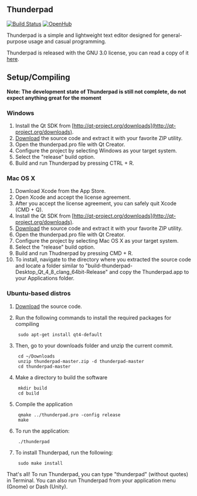 ## Thunderpad

[![Build Status](https://travis-ci.org/alex-97/Thunderpad.svg)](https://travis-ci.org/alex-97/Thunderpad)
[![OpenHub](https://www.openhub.net/p/thunderpad/widgets/project_thin_badge.gif)](http://openhub.net/p/thunderpad)

Thunderpad is a simple and lightweight text editor designed for general-purpose usage and casual programming. 

Thunderpad is released with the GNU 3.0 license, you can read a copy of it [here](http://www.gnu.org/copyleft/gpl.html).

## Setup/Compiling

**Note: The development state of Thunderpad is still not complete, do not expect anything great for the moment**

### Windows

1. Install the Qt SDK from [http://qt-project.org/downloads](http://qt-project.org/downloads).
2. [Download](https://github.com/alex-97/thunderpad/archive/master.zip) the source code and extract it with your favorite ZIP utility.
3. Open the thunderpad.pro file with Qt Creator.
4. Configure the project by selecting Windows as your target system.
5. Select the "release" build option.
5. Build and run Thunderpad by pressing CTRL + R.

### Mac OS X

1. Download Xcode from the App Store.
2. Open Xcode and accept the license agreement.
3. After you accept the license agreement, you can safely quit Xcode (CMD + Q).
4. Install the Qt SDK from [http://qt-project.org/downloads](http://qt-project.org/downloads).
5. [Download](https://github.com/alex-97/thunderpad/archive/master.zip) the source code and extract it with your favorite ZIP utility.
6. Open the thunderpad.pro file with Qt Creator.
7. Configure the project by selecting Mac OS X as your target system.
8. Select the "release" build option.
9. Build and run Thudnerpad by pressing CMD + R.
10. To install, navigate to the directory where you extracted the source code and locate a folder similar to "build-thunderpad-Desktop_Qt_4_8_clang_64bit-Release" and copy the Thunderpad.app to your Applications folder.

### Ubuntu-based distros

1. [Download](https://github.com/alex-97/thunderpad/archive/master.zip) the source code.

2. Run the following commands to install the required packages for compiling

        sudo apt-get install qt4-default

3. Then, go to your downloads folder and unzip the current commit.

        cd ~/Downloads
        unzip thunderpad-master.zip -d thunderpad-master
        cd thunderpad-master

4. Make a directory to build the software

        mkdir build
        cd build

5. Compile the application

        qmake ../thunderpad.pro -config release
        make

6. To run the application:

        ./thunderpad

7. To install Thunderpad, run the following:

        sudo make install


That's all! To run Thunderpad, you can type "thunderpad" (without quotes) in Terminal. You can also run Thunderpad from your application menu (Gnome) or Dash (Unity).

